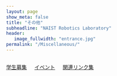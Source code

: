 ```yaml
---
layout: page
show_meta: false
title: "その他"
subheadline: "NAIST Robotics Laboratory"
header:
   image_fullwidth: "entrance.jpg"
permalink: "/Miscellaneous/"
---
```

<div class="row">

<div class="medium-12  columns" markdown="1">

<a href="{{ site.url }}{{ site.baseurl }}/Miscellaneans/admission/">学生募集</a>

<a href="{{ site.url }}{{ site.baseurl }}/Miscellaneans/events/">イベント</a>

<a href="{{ site.url }}{{ site.baseurl }}/Miscellaneans/links/">関連リンク集</a>
